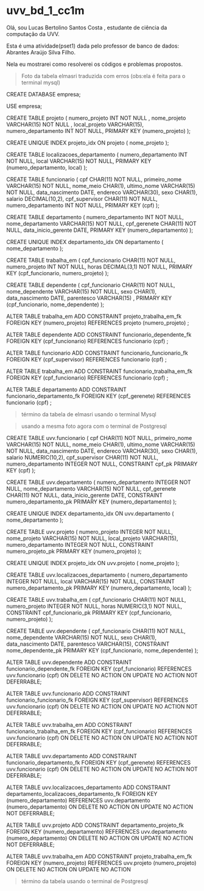 # uvv_bd_1_cc1m
Olá, sou Lucas Bertolino Santos Costa , estudante de ciência da computação da UVV. 

Esta é uma atividade(pset1) dada pelo professor de banco de dados: Abrantes Araújo Silva Filho.

Nela eu mostrarei como resolverei os códigos e problemas propostos.

>Foto da tabela elmasri traduzida com erros (obs:ela é feita para o terminal mysql)

CREATE DATABASE empresa;

USE empresa;


CREATE TABLE projeto  (
                numero_projeto INT NOT NULL ,
                nome_projeto VARCHAR(15) NOT NULL ,
                local_projeto VARCHAR(15),
                numero_departamento INT NOT NULL,
                PRIMARY KEY (numero_projeto)
);


CREATE UNIQUE INDEX projeto_idx
 ON projeto
 ( nome_projeto );

CREATE TABLE localizacoes_departamento (
                numero_departamento INT NOT NULL,
                local VARCHAR(15) NOT NULL,
                PRIMARY KEY (numero_departamento, local)
);


CREATE TABLE funcionario (
                cpf CHAR(11) NOT NULL,
                primeiro_nome VARCHAR(15) NOT NULL,
                nome_meio CHAR(1),
                ultimo_nome VARCHAR(15) NOT NULL,
                data_nascimento DATE,
                endereco VARCHAR(30),
                sexo CHAR(1),
                salario DECIMAL(10,2),
                cpf_supervisor CHAR(11) NOT NULL,
                numero_departamento INT NOT NULL,
                PRIMARY KEY (cpf)
);


CREATE TABLE departamento (
                numero_departamento INT NOT NULL,
                nome_departamento VARCHAR(15) NOT NULL,
                cpf_gerenete CHAR(11) NOT NULL,
                data_inicio_gerente DATE,
                PRIMARY KEY (numero_departamento)
);


CREATE UNIQUE INDEX departamento_idx
 ON departamento
 ( nome_departamento );

CREATE TABLE trabalha_em (
                cpf_funcionario CHAR(11) NOT NULL,
                numero_projeto INT NOT NULL,
                horas DECIMAL(3,1) NOT NULL,
                PRIMARY KEY (cpf_funcionario, numero_projeto)
);


CREATE TABLE dependente (
                cpf_funcionario CHAR(11) NOT NULL,
                nome_dependente VARCHAR(15) NOT NULL,
                sexo CHAR(1),
                data_nascimento DATE,
                parentesco VARCHAR(15) ,
                PRIMARY KEY (cpf_funcionario, nome_dependente)
);


ALTER TABLE trabalha_em ADD CONSTRAINT projeto_trabalha_em_fk
FOREIGN KEY (numero_projeto)
REFERENCES projeto (numero_projeto)
;

ALTER TABLE dependente ADD CONSTRAINT funcionario_dependente_fk
FOREIGN KEY (cpf_funcionario)
REFERENCES funcionario (cpf)
;

ALTER TABLE funcionario ADD CONSTRAINT funcionario_funcionario_fk
FOREIGN KEY (cpf_supervisor)
REFERENCES funcionario (cpf)
;

ALTER TABLE trabalha_em ADD CONSTRAINT funcionario_trabalha_em_fk
FOREIGN KEY (cpf_funcionario)
REFERENCES funcionario (cpf)
;

ALTER TABLE departamento ADD CONSTRAINT funcionario_departamento_fk
FOREIGN KEY (cpf_gerenete)
REFERENCES funcionario (cpf)
;

>término da tabela de elmasri usando o terminal Mysql

>usando a mesma foto agora com o terminal de Postgresql

CREATE TABLE uvv.funcionario (
                cpf CHAR(11) NOT NULL,
                primeiro_nome VARCHAR(15) NOT NULL,
                nome_meio CHAR(1),
                ultimo_nome VARCHAR(15) NOT NULL,
                data_nascimento DATE,
                endereco VARCHAR(30),
                sexo CHAR(1),
                salario NUMERIC(10,2),
                cpf_supervisor CHAR(11) NOT NULL,
                numero_departamento INTEGER NOT NULL,
                CONSTRAINT cpf_pk PRIMARY KEY (cpf)
);


CREATE TABLE uvv.departamento (
                numero_departamento INTEGER NOT NULL,
                nome_departamento VARCHAR(15) NOT NULL,
                cpf_gerenete CHAR(11) NOT NULL,
                data_inicio_gerente DATE,
                CONSTRAINT numero_departamento_pk PRIMARY KEY (numero_departamento)
);


CREATE UNIQUE INDEX departamento_idx
 ON uvv.departamento
 ( nome_departamento );

CREATE TABLE uvv.projeto (
                numero_projeto INTEGER NOT NULL,
                nome_projeto VARCHAR(15) NOT NULL,
                local_projeto VARCHAR(15),
                numero_departamento INTEGER NOT NULL,
                CONSTRAINT numero_projeto_pk PRIMARY KEY (numero_projeto)
);


CREATE UNIQUE INDEX projeto_idx
 ON uvv.projeto
 ( nome_projeto );

CREATE TABLE uvv.localizacoes_departamento (
                numero_departamento INTEGER NOT NULL,
                local VARCHAR(15) NOT NULL,
                CONSTRAINT numero_departamento_pk PRIMARY KEY (numero_departamento, local)
);


CREATE TABLE uvv.trabalha_em (
                cpf_funcionario CHAR(11) NOT NULL,
                numero_projeto INTEGER NOT NULL,
                horas NUMERIC(3,1) NOT NULL,
                CONSTRAINT cpf_funcionario_pk PRIMARY KEY (cpf_funcionario, numero_projeto)
);


CREATE TABLE uvv.dependente (
                cpf_funcionario CHAR(11) NOT NULL,
                nome_dependente VARCHAR(15) NOT NULL,
                sexo CHAR(1),
                data_nascimento DATE,
                parentesco VARCHAR(15),
                CONSTRAINT nome_dependente_pk PRIMARY KEY (cpf_funcionario, nome_dependente)
);


ALTER TABLE uvv.dependente ADD CONSTRAINT funcionario_dependente_fk
FOREIGN KEY (cpf_funcionario)
REFERENCES uvv.funcionario (cpf)
ON DELETE NO ACTION
ON UPDATE NO ACTION
NOT DEFERRABLE;

ALTER TABLE uvv.funcionario ADD CONSTRAINT funcionario_funcionario_fk
FOREIGN KEY (cpf_supervisor)
REFERENCES uvv.funcionario (cpf)
ON DELETE NO ACTION
ON UPDATE NO ACTION
NOT DEFERRABLE;

ALTER TABLE uvv.trabalha_em ADD CONSTRAINT funcionario_trabalha_em_fk
FOREIGN KEY (cpf_funcionario)
REFERENCES uvv.funcionario (cpf)
ON DELETE NO ACTION
ON UPDATE NO ACTION
NOT DEFERRABLE;

ALTER TABLE uvv.departamento ADD CONSTRAINT funcionario_departamento_fk
FOREIGN KEY (cpf_gerenete)
REFERENCES uvv.funcionario (cpf)
ON DELETE NO ACTION
ON UPDATE NO ACTION
NOT DEFERRABLE;

ALTER TABLE uvv.localizacoes_departamento ADD CONSTRAINT departamento_localizacoes_departamento_fk
FOREIGN KEY (numero_departamento)
REFERENCES uvv.departamento (numero_departamento)
ON DELETE NO ACTION
ON UPDATE NO ACTION
NOT DEFERRABLE;

ALTER TABLE uvv.projeto ADD CONSTRAINT departamento_projeto_fk
FOREIGN KEY (numero_departamento)
REFERENCES uvv.departamento (numero_departamento)
ON DELETE NO ACTION
ON UPDATE NO ACTION
NOT DEFERRABLE;

ALTER TABLE uvv.trabalha_em ADD CONSTRAINT projeto_trabalha_em_fk
FOREIGN KEY (numero_projeto)
REFERENCES uvv.projeto (numero_projeto)
ON DELETE NO ACTION
ON UPDATE NO ACTION
>término da tabela usando o terminal de Postgresql 
